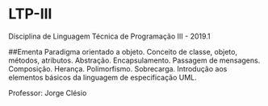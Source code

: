 # LTP-III
Disciplina de Linguagem Técnica de Programação III - 2019.1

##Ementa
Paradigma orientado a objeto. Conceito de classe, objeto, métodos, atributos. Abstração. Encapsulamento. Passagem de mensagens.
Composição. Herança. Polimorfismo. Sobrecarga. Introdução aos elementos básicos da linguagem de especificação UML.


Professor: Jorge Clésio
